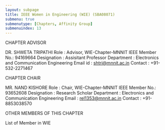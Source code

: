 ```yaml
---
layout: subpage
title: IEEE Women in Engineering (WIE) (SBA08071)
submenu: true
submenutype: [Chapters, Affinity Group]
submenuindex: 13
---
```



CHAPTER ADVISOR

DR. SHWETA TRIPATHI 
Role           : Advisor, WIE-Chapter-MNNIT
IEEE Member No.: 94169664
Designation    : Assisitant Professor 
Department     : Electronics and Communication Engineering 
Email id       : shtri@mnnit.ac.in
Contact        : +91-532-2271467

CHAPTER CHAIR

MR. NAND KISHORE
Role           : Chair, WIE-Chapter-MNNIT
IEEE Member No.: 93652608
Designation    : Research Scholar
Department     : Electronics and Communication Engineering
Email          : rel1353@mnnit.ac.in
Contact        : +91-8853038570

OTHER MEMBERS OF THIS CHAPTER

List of Member in WIE
